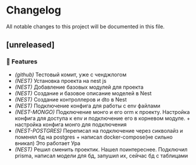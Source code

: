 # Changelog

All notable changes to this project will be documented in this file.

## [unreleased]

### 🚀 Features

- *(github)* Тестовый комит, уже с ченджлогом
- *(NEST)* Установка проекта на nest js
- *(NEST)* Добавление базовых модулей для проекта
- *(NEST)* Создание и базовое описание моделей в Nest
- *(NEST)* Создание контроллеров и dto в Nest
- *(NEST)* Подключение конфига для работы с env файлами
- *(NEST-MONGO)* Подключение монго и его orm к проекту. Настройка конфига для доступа к env и подключение его в корневом модуле. + настройка конфига монго для подключения
- *(NEST-POSTGRES)* Переписал на подключение через сикволайз и поменял бд на postgres + написал docker-compose(не сильно вникал) Это работает Ура
- *(NEST)* Решил сменить проектик. Нашел поинтереснее. Подключил prisma, написал модели для бд, запушил их, сейчас бд с таблицами

<!-- generated by git-cliff -->
